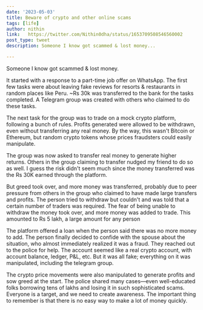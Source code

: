 ```yaml
---
date: '2023-05-03'
title: Beware of crypto and other online scams
tags: [life]
author: nithin
link: 	https://twitter.com/Nithin0dha/status/1653709508546560002
post_type: tweet
description: Someone I know got scammed & lost money...

---
```


Someone I know got scammed & lost money.

It started with a response to a part-time job offer on WhatsApp. The first few tasks were about leaving fake reviews for resorts & restaurants in random places like Peru. ~Rs 30k was transferred to the bank for the tasks completed. A Telegram group was created with others who claimed to do these tasks.

The next task for the group was to trade on a mock crypto platform, following a bunch of rules. Profits generated were allowed to be withdrawn, even without transferring any real money. By the way, this wasn't Bitcoin or Ethereum, but random crypto tokens whose prices fraudsters could easily manipulate.

The group was now asked to transfer real money to generate higher returns. Others in the group claiming to transfer nudged my friend to do so as well. I guess the risk didn't seem much since the money transferred was the Rs 30K earned through the platform.

But greed took over, and more money was transferred, probably due to peer pressure from others in the group who claimed to have made large transfers and profits. The person tried to withdraw but couldn't and was told that a certain number of traders was required. The fear of being unable to withdraw the money took over, and more money was added to trade. This amounted to Rs 5 lakh, a large amount for any person

The platform offered a loan when the person said there was no more money to add. The person finally decided to confide with the spouse about the situation, who almost immediately realized it was a fraud. They reached out to the police for help. The account seemed like a real crypto account, with account balance, ledger, P&L, etc. But it was all fake; everything on it was manipulated, including the telegram group.

The crypto price movements were also manipulated to generate profits and sow greed at the start. The police shared many cases—even well-educated folks borrowing tens of lakhs and losing it in such sophisticated scams. Everyone is a target, and we need to create awareness. The important thing to remember is that there is no easy way to make a lot of money quickly.
